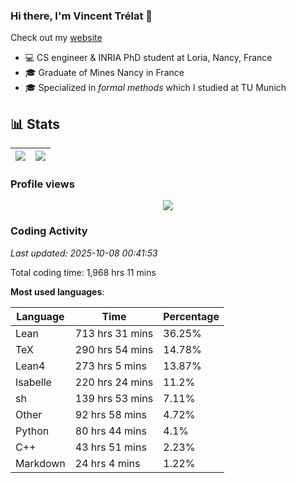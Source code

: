 ### Hi there, I'm Vincent Trélat 👋

Check out my [website](https://vtrelat.github.io)

-   💻 CS engineer & INRIA PhD student at Loria, Nancy, France
-   🎓 Graduate of Mines Nancy in France
-   🎓 Specialized in _formal methods_ which I studied at TU Munich

## 📊 **Stats**

| <img align="center" src="https://readme-stats.clckblog.space/api?username=VTrelat&show_icons=true&include_all_commits=true&theme=tokyonight&hide_border=true" /> | <img align="center" src="https://readme-stats.clckblog.space/api/top-langs/?username=VTrelat&layout=compact&theme=tokyonight&hide_border=true" /> |
| ---------------------------------------------------------------------------------------------------------------------------------------------------------------- | ------------------------------------------------------------------------------------------------------------------------------------------------- |

### Profile views

<p align="center">
 <img src="https://profile-counter.glitch.me/VTrelat/count.svg" />
</p>

<!--automations-->
### Coding Activity
_Last updated: 2025-10-08 00:41:53_

Total coding time: 1,968 hrs 11 mins

**Most used languages**:

| Language | Time | Percentage |
| ------------- | ------------- | ------------- |
| Lean | 713 hrs 31 mins | 36.25% |
| TeX | 290 hrs 54 mins | 14.78% |
| Lean4 | 273 hrs 5 mins | 13.87% |
| Isabelle | 220 hrs 24 mins | 11.2% |
| sh | 139 hrs 53 mins | 7.11% |
| Other | 92 hrs 58 mins | 4.72% |
| Python | 80 hrs 44 mins | 4.1% |
| C++ | 43 hrs 51 mins | 2.23% |
| Markdown | 24 hrs 4 mins | 1.22% |

